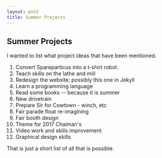 ```yaml
---
layout: post
title: Summer Projects
---
```

## Summer Projects

I wanted to list what project ideas that have been mentioned.

1.  Convert Spareparticus into a t-shirt robot.
2. Teach skills on the lathe and mill
3. Redesign the website; possibly this one in Jekyll
4. Learn a programming language
5. Read some books -- because it is summer
6. New drivetrain
7. Prepare Sir for Cowtown - winch, etc
8. Fair parade float re-imagining
9. Fair booth design
10. Theme for 2017 Chaiman's
11. Video work and skills improvement
12. Graphical design skills

That is just a short list of all that is possible.

